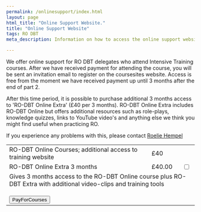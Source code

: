 ```yaml
---
permalink: /onlinesupport/index.html
layout: page
html_title: "Online Support Website."
title: "Online Support Website"
tags: RO DBT
meta_description: Information on how to access the online support website for RO DBT

---
```


We offer online support for RO DBT delegates who attend Intensive Training courses. After we have received payment for attending the course, you will be sent an invitation email to register on the coursesites website. Access is free from the moment we have received payment up until 3 months after the end of part 2. 

After this time period, it is possible to purchase additional 3 months access to 'RO-DBT Online Extra' (£40 per 3 months). RO-DBT Online Extra includes RO-DBT Online but offers additional resources such as role-plays, knowledge quizzes, links to YouTube video's and anything else we think you might find useful when practicing RO. 

If you experience any problems with this, please contact [Roelie Hempel](mailto:{site.emails.technical}) 

<head>
    <link rel="stylesheet" type="text/css" href="http://radicallyopen.payforcourses.net/extCSS/8.css">
    <meta http-equiv="content-type" content="text/html; charset=UTF-8" />
</head>
<body>
<div id="extWrapper">
<div id="pfcWrapper">
<form name="malsBuy" action="http://ww8.aitsafe.com/cf/addmulti.cfm" method="post" accept-charset="Windows-1252" onsubmit="document.charset='Windows-1252';">
    <input type="hidden" name="userid" value=A5341507>
    <table id="extSalesTable">
    <tr>
        <td id="extCourseHeader">RO-DBT Online Courses; additional access to training website</td>
        <td id="extCostHeader">£40</td>
        <td>
            <br />
        </td>
    </tr>
    <tr>
        <td class="extCourseName">RO-DBT Online Extra 3 months</td>
        <td class="extCourseCost">&pound;40.00</td>
        <td> <input type="checkbox" class="extCourseCheckbox" id="qty1" name="qty1" value="1" style="margin-left:auto; margin-right:auto;">
            <div style="display:none;">
                <input type="hidden" name="product1" id="product1" value="RO-DBT Online Extra 3 months">
                <input type="hidden" name="scode1" id="scode1" value="[2]3,4">
                <input type="hidden" name="price1" id="price1" value="40.00">
                <input type="hidden" name="noqty1" value="2">
    <tr>
        <td class="extCourseDesc" colspan="3">Gives 3 months access to the RO-DBT Online course plus RO-DBT Extra with additional video-clips and training tools<p></td>
    </tr>
    <tr>
        <td>
            <input align="right" type="submit" value="PayForCourses" class="pfcbutton">
        </td>
    </tr>
</table>

</form>
</div>
</div>
</body>
